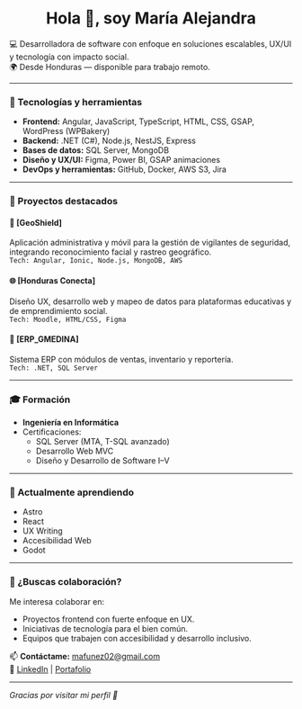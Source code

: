 <h1 align="center">Hola 👋, soy María Alejandra </h1>

💻 Desarrolladora de software con enfoque en soluciones escalables, UX/UI y tecnología con impacto social.  
🌍 Desde Honduras — disponible para trabajo remoto.

---

### 🚀 Tecnologías y herramientas
- **Frontend:** Angular, JavaScript, TypeScript, HTML, CSS, GSAP, WordPress (WPBakery)
- **Backend:** .NET (C#), Node.js, NestJS, Express
- **Bases de datos:** SQL Server, MongoDB
- **Diseño y UX/UI:** Figma, Power BI, GSAP animaciones
- **DevOps y herramientas:** GitHub, Docker, AWS S3, Jira

---

### 📌 Proyectos destacados

#### 🔐 [GeoShield]
Aplicación administrativa y móvil para la gestión de vigilantes de seguridad, integrando reconocimiento facial y rastreo geográfico.  
`Tech: Angular, Ionic, Node.js, MongoDB, AWS`

#### 🌐 [Honduras Conecta]
Diseño UX, desarrollo web y mapeo de datos para plataformas educativas y de emprendimiento social.  
`Tech: Moodle, HTML/CSS, Figma`

#### 💼 [ERP_GMEDINA]
Sistema ERP con módulos de ventas, inventario y reportería.  
`Tech: .NET, SQL Server`

---

### 🎓 Formación
- **Ingeniería en Informática** 
- Certificaciones:
  - SQL Server (MTA, T-SQL avanzado)
  - Desarrollo Web MVC
  - Diseño y Desarrollo de Software I–V

---

### 🌱 Actualmente aprendiendo
- Astro
- React
- UX Writing
- Accesibilidad Web
- Godot

---

### 🤝 ¿Buscas colaboración?
Me interesa colaborar en:
- Proyectos frontend con fuerte enfoque en UX.
- Iniciativas de tecnología para el bien común.
- Equipos que trabajen con accesibilidad y desarrollo inclusivo.

📫 **Contáctame:** mafunez02@gmail.com  
🔗 [LinkedIn](https://www.linkedin.com/in/mfunez/) | [Portafolio](https://portfolio-mafp.netlify.app/#)

---

_Gracias por visitar mi perfil 🤍_
